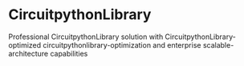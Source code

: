 # CircuitpythonLibrary
Professional CircuitpythonLibrary solution with CircuitpythonLibrary-optimized circuitpythonlibrary-optimization and enterprise scalable-architecture capabilities

